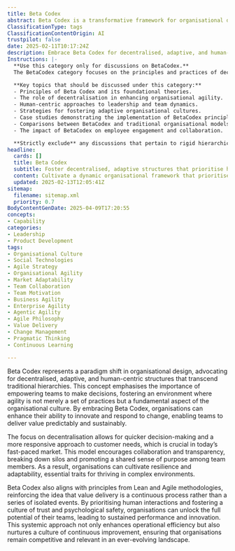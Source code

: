 ```yaml
---
title: Beta Codex
abstract: Beta Codex is a transformative framework for organisational design that promotes decentralised, adaptive, and human-centric structures, moving beyond traditional hierarchical models. Originating from the need for organisations to become more agile and responsive, this concept empowers teams to make decisions autonomously, embedding agility into the organisational culture rather than treating it as a set of practices. The significance of Beta Codex lies in its ability to enhance innovation and responsiveness to change, which are critical in today's rapidly evolving market. By decentralising decision-making, organisations can respond more swiftly to customer needs, fostering collaboration and transparency that dismantle silos and create a unified purpose among team members. This approach cultivates resilience and adaptability, essential for success in complex environments. Furthermore, Beta Codex aligns with Lean and Agile principles, emphasising continuous value delivery and prioritising human interactions, trust, and psychological safety. By unlocking the potential of teams, organisations can achieve sustained performance and innovation, while also improving operational efficiency and fostering a culture of continuous improvement, ensuring they remain competitive and relevant in an ever-changing landscape.
ClassificationType: tags
ClassificationContentOrigin: AI
trustpilot: false
date: 2025-02-11T10:17:24Z
description: Embrace Beta Codex for decentralised, adaptive, and human-centric organisational design. Enable true agility beyond rigid hierarchies.
Instructions: |-
  **Use this category only for discussions on BetaCodex.**  
  The BetaCodex category focuses on the principles and practices of decentralised, adaptive, and human-centric organisational design. It advocates for a shift away from traditional hierarchical structures towards more fluid and responsive frameworks that empower individuals and teams to drive innovation and agility within organisations.

  **Key topics that should be discussed under this category:**
  - Principles of Beta Codex and its foundational theories.
  - The role of decentralisation in enhancing organisational agility.
  - Human-centric approaches to leadership and team dynamics.
  - Strategies for fostering adaptive organisational cultures.
  - Case studies demonstrating the implementation of BetaCodex principles.
  - Comparisons between BetaCodex and traditional organisational models.
  - The impact of BetaCodex on employee engagement and collaboration.

  **Strictly exclude** any discussions that pertain to rigid hierarchical structures, traditional management practices, or misinterpretations of agility that do not align with the core tenets of BetaCodex.
headline:
  cards: []
  title: Beta Codex
  subtitle: Foster decentralised, adaptive structures that prioritise human potential and responsiveness over traditional hierarchies and rigid processes.
  content: Cultivate a dynamic organisational framework that prioritises collaboration, adaptability, and continuous improvement. Explore practices that enhance team autonomy, optimise workflow, and leverage empirical data to navigate complexity, fostering environments where innovation thrives and human potential is maximised.
  updated: 2025-02-13T12:05:41Z
sitemap:
  filename: sitemap.xml
  priority: 0.7
BodyContentGenDate: 2025-04-09T17:20:55
concepts:
- Capability
categories:
- Leadership
- Product Development
tags:
- Organisational Culture
- Social Technologies
- Agile Strategy
- Organisational Agility
- Market Adaptability
- Team Collaboration
- Team Motivation
- Business Agility
- Enterprise Agility
- Agentic Agility
- Agile Philosophy
- Value Delivery
- Change Management
- Pragmatic Thinking
- Continuous Learning

---
```

Beta Codex represents a paradigm shift in organisational design, advocating for decentralised, adaptive, and human-centric structures that transcend traditional hierarchies. This concept emphasises the importance of empowering teams to make decisions, fostering an environment where agility is not merely a set of practices but a fundamental aspect of the organisational culture. By embracing Beta Codex, organisations can enhance their ability to innovate and respond to change, enabling teams to deliver value predictably and sustainably.

The focus on decentralisation allows for quicker decision-making and a more responsive approach to customer needs, which is crucial in today’s fast-paced market. This model encourages collaboration and transparency, breaking down silos and promoting a shared sense of purpose among team members. As a result, organisations can cultivate resilience and adaptability, essential traits for thriving in complex environments.

Beta Codex also aligns with principles from Lean and Agile methodologies, reinforcing the idea that value delivery is a continuous process rather than a series of isolated events. By prioritising human interactions and fostering a culture of trust and psychological safety, organisations can unlock the full potential of their teams, leading to sustained performance and innovation. This systemic approach not only enhances operational efficiency but also nurtures a culture of continuous improvement, ensuring that organisations remain competitive and relevant in an ever-evolving landscape.

